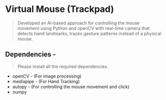 # Virtual Mouse (Trackpad)

> Developed an AI-based approach for controlling the mouse movement using Python and openCV with real-time camera that detects hand landmarks, tracks gesture patterns instead of a physical mouse.

## Dependencies  -
> Please install all the required dependencies.
* openCV - (For image processing)
* mediapipe - (For Hand Tracking)
* autopy - (For controlling the mouse movement and click)
* numpy
